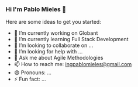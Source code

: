 ### Hi I'm Pablo Mieles 👋

<!--
**IngMieles/IngMieles** is a ✨ _special_ ✨ repository because its `README.md` (this file) appears on your GitHub profile.
-->
Here are some ideas to get you started:

- 🔭 I’m currently working on Globant
- 🌱 I’m currently learning Full Stack Development
- 👯 I’m looking to collaborate on ...
- 🤔 I’m looking for help with ...
- 💬 Ask me about Agile Methodologies
- 📫 How to reach me: ingpablomieles@gmail.com
- 😄 Pronouns: ...
- ⚡ Fun fact: ...

